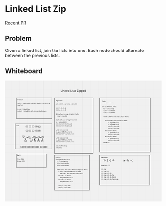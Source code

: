 # Linked List Zip

[Recent PR](https://github.com/idcargill/data-structures-and-algorithms/pull/30)

## Problem

Given a linked list, join the lists into one.  Each node should alternate between the previous lists.

## Whiteboard

![Whiteboard](linked_list_zip.png)
